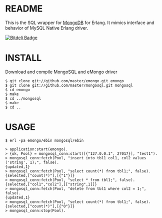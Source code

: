 README
======

This is the SQL wrapper for [MongoDB](http://www.mongodb.org) for Erlang. It mimics interface and behavior of MySQL Native Erlang driver.

[![Bitdeli Badge](https://d2weczhvl823v0.cloudfront.net/master/mongosql/trend.png)](https://bitdeli.com/free "Bitdeli Badge")

INSTALL
=======

Download and compile MongoSQL and eMongo driver

	$ git clone git://github.com/master/emongo.git emongo
	$ git clone git://github.com/master/mongosql.git mongosql
 	$ cd emongo
 	$ make
 	$ cd ../mongosql
 	$ make
 	$ cd ..

USAGE
=====
	$ erl -pa emongo/ebin mongosql/ebin

	> application:start(emongo).
	> {ok, Pool} = mongosql_conn:start([{"127.0.0.1", 27017}], "test1").
	> mongosql_conn:fetch(Pool, "insert into tbl1 col1, col2 values ('string', 1);", false).
	{updated,1}
	> mongosql_conn:fetch(Pool, "select count(*) from tbl1;", false). 
	{selected,["count(*)"],[{"1"}]}
	> mongosql_conn:fetch(Pool, "select * from tbl1;", false).
	{selected,["col1","col2"],[["string",1]]}
	> mongosql_conn:fetch(Pool, "delete from tbl1 where col2 = 1;", false).  
	{updated,1}
	> mongosql_conn:fetch(Pool, "select count(*) from tbl1;", false).        
	{selected,["count(*)"],[{"0"}]}
	> mongosql_conn:stop(Pool).

